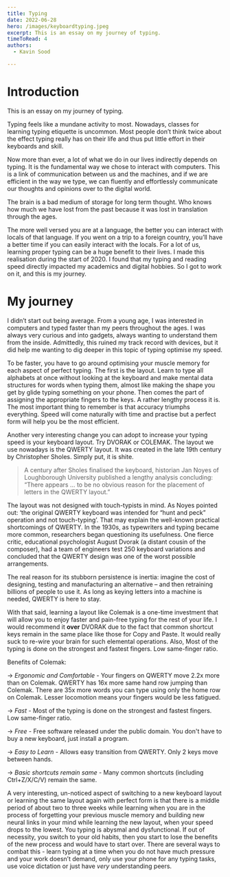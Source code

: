 ```yaml
---
title: Typing
date: 2022-06-28
hero: /images/keyboardtyping.jpeg
excerpt: This is an essay on my journey of typing. 
timeToRead: 4
authors:
  - Kavin Sood

---
```


# Introduction

This is an essay on my journey of typing.

Typing feels like a mundane activity to most. Nowadays, classes for learning typing etiquette is uncommon. Most people don’t think twice about the effect typing really has on their life and thus put little effort in their keyboards and skill.

Now more than ever, a lot of what we do in our lives indirectly depends on typing. It is the fundamental way we chose to interact with computers. This is a link of communication between us and the machines, and if we are efficient in the way we type, we can fluently and effortlessly communicate our thoughts and opinions over to the digital world.

The brain is a bad medium of storage for long term thought. Who knows how much we have lost from the past because it was lost in translation through the ages.

The more well versed you are at a language, the better you can interact with locals of that language. If you went on a trip to a foreign country, you’ll have a better time if you can easily interact with the locals. For a lot of us, learning proper typing can be a huge benefit to their lives. I made this realisation during the start of 2020. I found that my typing and reading speed directly impacted my academics and digital hobbies. So I got to work on it, and this is my journey.

# My journey

I didn’t start out being average. From a young age, I was interested in computers and typed faster than my peers throughout the ages. I was always very curious and into gadgets, always wanting to understand them from the inside. Admittedly, this ruined my track record with devices, but it did help me wanting to dig deeper in this topic of typing optimise my speed.

To be faster, you have to go around optimising your muscle memory for each aspect of perfect typing. The first is the layout. Learn to type all alphabets at once without looking at the keyboard and make mental data structures for words when typing them, almost like making the shape you get by glide typing something on your phone. Then comes the part of assigning the appropriate fingers to the keys. A rather lengthy process it is. The most important thing to remember is that accuracy triumphs everything. Speed will come naturally with time and practise but a perfect form will help you be the most efficient.

Another very interesting change you can adopt to increase your typing speed is your keyboard layout. Try DVORAK or COLEMAK. The layout we use nowadays is the QWERTY layout. It was created in the late 19th century by Christopher Sholes. Simply put, it is shite.

> A century after Sholes finalised the keyboard, historian Jan Noyes of Loughborough University published a lengthy analysis concluding: “There appears … to be no obvious reason for the placement of letters in the QWERTY layout.”

The layout was not designed with touch-typists in mind. As Noyes pointed out: ‘the original QWERTY keyboard was intended for “hunt and peck” operation and not touch-typing’. That may explain the well-known practical shortcomings of QWERTY. In the 1930s, as typewriters and typing became more common, researchers began questioning its usefulness. One fierce critic, educational psychologist August Dvorak (a distant cousin of the composer), had a team of engineers test 250 keyboard variations and concluded that the QWERTY design was one of the worst possible arrangements.

The real reason for its stubborn persistence is inertia: imagine the cost of designing, testing and manufacturing an alternative – and then retraining billions of people to use it. As long as keying letters into a machine is needed, QWERTY is here to stay.

With that said, learning a layout like Colemak is a one-time investment that will allow you to enjoy faster and pain-free typing for the rest of your life. I would recommend it **over** DVORAK due to the fact that common shortcut keys remain in the same place like those for Copy and Paste. It would really suck to re-wire your brain for such elemental operations. Also,  Most of the typing is done on the strongest and fastest fingers. Low same-finger ratio.

Benefits of Colemak:  

→ *Ergonomic and Comfortable* - Your fingers on QWERTY move 2.2x more than on Colemak. QWERTY has 16x more same hand row jumping than Colemak. There are 35x more words you can type using only the home row on Colemak. Lesser locomotion means your fingers would be less fatigued.  

→ *Fast* - Most of the typing is done on the strongest and fastest fingers. Low same-finger ratio.  

→ *Free* - Free software released under the public domain. You don't have to buy a new keyboard, just install a program.  

→ *Easy to Learn* - Allows easy transition from QWERTY. Only 2 keys move between hands.  

→ *Basic shortcuts remain same* - Many common shortcuts (including Ctrl+Z/X/C/V) remain the same.  

A very interesting, un-noticed aspect of switching to a new keyboard layout or learning the same layout again with perfect form is that there is a middle period of about two to three weeks while learning when you are in the process of forgetting your previous muscle memory and building new neural links in your mind while learning the new layout, when your speed drops to the lowest. You typing is abysmal and dysfunctional. If out of necessity, you switch to your old habits, then you start to lose the benefits of the new process and would have to start over. There are several ways to combat this - learn typing at a time when you do not have much pressure and your work doesn’t demand, only use your phone for any typing tasks, use voice dictation or just have *very* understanding peers.